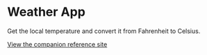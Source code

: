 Weather App
========================

Get the local temperature and convert it from Fahrenheit to Celsius.

[View the companion reference site](https://zbthompson93.github.io/weather-app/)
